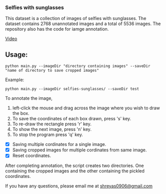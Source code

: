 ### Selfies with sunglasses

This dataset is a collection of images of selfies with sunglasses. The dataset contains 2768 unannotated images and a total of 5536 images.
The repository also has the code for iamge annotation.

[Video](https://www.youtube.com/watch?v=-0QIr6Nv1Yo)

## Usage:
```
python main.py --imageDir "directory containing images" --saveDir "name of directory to save cropped images"
```
Example:
```
python main.py --imageDir selfies-sunglasses/ --saveDir test
```

To annotate the image,<br>
1. left-click the mouse and drag across the image where you wish to draw the box.<br>
2. To save the coordinates of each box drawn, press 's' key. <br>
3. To re-draw the rectangle press 'r' key.<br>
4. To show the next image, press 'n' key.<br>
5. To stop the program press 'q' key. <br>

- [x] Saving multiple cordinates for a single image.<br>
- [x] Saving cropped images for multiple cordinates from same image.<br>
- [x] Reset coordinates.

After completing annotation, the script creates two directories. One containing the cropped images and the
other containing the pickled coordinates. <br>

If you have any questions, please email me at shreyas0906@gmail.com
